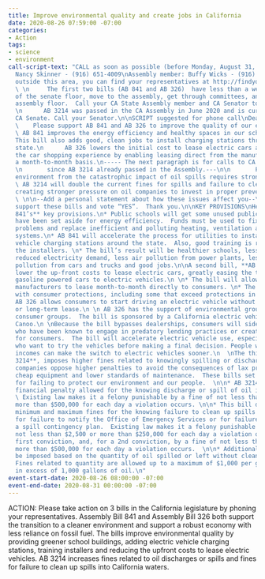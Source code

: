 ```yaml
---
title: Improve environmental quality and create jobs in California
date: 2020-08-26 07:59:00 -07:00
categories:
- Action
tags:
- science
- environment
call-script-text: "CALL as soon as possible (before Monday, August 31, 2020)\nSenator
  Nancy Skinner - (916) 651-4009\nAssembly member: Buffy Wicks - (916) 319-2015\nIf
  outside this area, you can find your representatives at http://findyourrep.legislature.ca.gov/\n
  \ \n     The first two bills (AB 841 and AB 326)  have less than a week to get off
  of the senate floor, move to the assembly, get through committees, and pass the
  assembly floor.  Call your CA State Assembly member and CA Senator to urge support.
  \n      AB 3214 was passed in the CA Assembly in June 2020 and is currently in the
  CA Senate. Call your Senator.\n\nSCRIPT suggested for phone call\nDear representative,\n
  \    Please support AB 841 and AB 326 to improve the quality of our environment.
  \ AB 841 improves the energy efficiency and healthy spaces in our school buildings.
  This bill also adds good, clean jobs to install charging stations throughout the
  state.\n      AB 326 lowers the initial cost to lease electric cars and improves
  the car shopping experience by enabling leasing direct from the manufacturer on
  a month-to-month basis.\n----- The next paragraph is for calls to CA Senators ONLY,
  \n       since AB 3214 already passed in the Assembly.---\n\n       Protecting the
  environment from the catastrophic impact of oil spills requires strong deterrence.
  \ AB 3214 will double the current fines for spills and failure to clean spills,
  creating stronger pressure on oil companies to invest in proper preventative measures.
  \ \n\n--Add a personal statement about how these issues affect you--\n\n      Please
  support these bills and vote “YES”.  Thank you.\n\nKEY PROVISIONS\nHere are **AB
  841’s** key provisions.\n* Public schools will get some unused public dollars that
  have been set aside for energy efficiency.  Funds must be used to fix ancient plumbing
  problems and replace inefficient and polluting heating, ventilation and air conditioning
  systems.\n* AB 841 will accelerate the process for utilities to install electric
  vehicle charging stations around the state.  Also, good training is required for
  the installers. \n* The bill’s result will be healthier schools, less water waste,
  reduced electricity demand, less air pollution from power plants, less tailpipe
  pollution from cars and trucks and good jobs.\n\nA second bill, **AB 326**,  will
  lower the up-front costs to lease electric cars, greatly easing the transition from
  gasoline powered cars to electric vehicles.\n \n* The bill will allow electric vehicle
  manufacturers to lease month-to-month directly to consumers. \n* The bill is packed
  with consumer protections, including some that exceed protections in current law.\n*
  AB 326 allows consumers to start driving an electric vehicle without a big down-payment
  or long-term lease.\n \n AB 326 has the support of environmental groups and major
  consumer groups.  The bill is sponsored by a California electric vehicle manufacturer,
  Canoo.\n \nBecause the bill bypasses dealerships, consumers will sidestep dealers
  who have been known to engage in predatory lending practices or create obstacles
  for consumers.  The bill will accelerate electric vehicle use, especially by people
  who want to try the vehicles before making a final decision. People with modest
  incomes can make the switch to electric vehicles sooner.\n  \nThe third bill, **AB
  3214**, imposes higher fines related to knowingly spilling or discharging oil. Oil
  companies oppose higher penalties to avoid the consequences of lax precautions,
  cheap equipment and lower standards of maintenance.  These bills set higher penalties
  for failing to protect our environment and our people.  \n\n* AB 3214 doubles the
  financial penalty allowed for the knowing discharge or spill of oil into state waters.
  \ Existing law makes it a felony punishable by a fine of not less than $5,000 or
  more than $500,000 for each day a violation occurs. \n\n* This bill doubles the
  minimum and maximum fines for the knowing failure to clean up spills and discharges,
  for failure to notify the Office of Emergency Services or for failure to follow
  a spill contingency plan.  Existing law makes it a felony punishable by a fine of
  not less than $2,500 or more than $250,000 for each day a violation occurs for a
  first conviction, and, for a 2nd conviction, by a fine of not less than $5,000 or
  more than $500,000 for each day a violation occurs.  \n\n* Additional fines can
  be imposed based on the quantity of oil spilled or left without cleanup or notification.
  Fines related to quantity are allowed up to a maximum of $1,000 per gallon spilled
  in excess of 1,000 gallons of oil.\n"
event-start-date: 2020-08-26 08:00:00 -07:00
event-end-date: 2020-08-31 00:00:00 -07:00
---
```


ACTION: Please take action on 3 bills in the California legislature by phoning your representatives.   Assembly Bill 841 and Assembly Bill 326  both support the transition to a cleaner environment and support a robust economy with less reliance on fossil fuel.  The bills improve environmental quality by providing greener school buildings, adding electric vehicle charging stations, training installers and reducing the upfront costs to lease electric vehicles.  AB 3214  increases fines related to oil discharges or spills and fines for failure to clean up spills into California waters. 